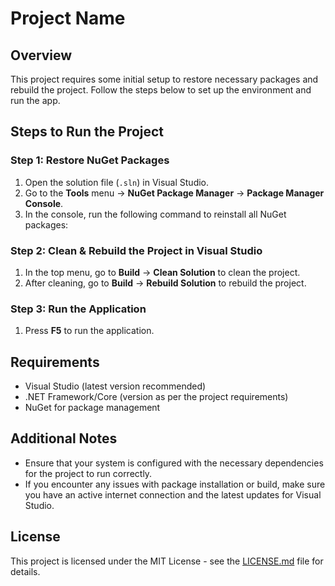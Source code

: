 # Project Name

## Overview
This project requires some initial setup to restore necessary packages and rebuild the project. Follow the steps below to set up the environment and run the app.

## Steps to Run the Project

### Step 1: Restore NuGet Packages
1. Open the solution file (`.sln`) in Visual Studio.
2. Go to the **Tools** menu → **NuGet Package Manager** → **Package Manager Console**.
3. In the console, run the following command to reinstall all NuGet packages:



### Step 2: Clean & Rebuild the Project in Visual Studio
1. In the top menu, go to **Build** → **Clean Solution** to clean the project.
2. After cleaning, go to **Build** → **Rebuild Solution** to rebuild the project.

### Step 3: Run the Application
1. Press **F5** to run the application.

## Requirements
- Visual Studio (latest version recommended)
- .NET Framework/Core (version as per the project requirements)
- NuGet for package management

## Additional Notes
- Ensure that your system is configured with the necessary dependencies for the project to run correctly.
- If you encounter any issues with package installation or build, make sure you have an active internet connection and the latest updates for Visual Studio.

## License
This project is licensed under the MIT License - see the [LICENSE.md](LICENSE.md) file for details.
